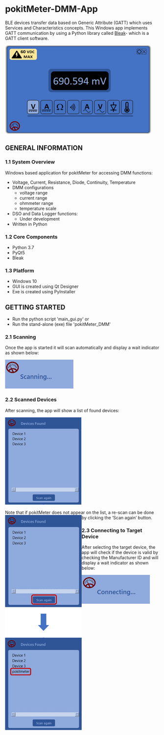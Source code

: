 # pokitMeter-DMM-App
BLE devices transfer data based on Generic Attribute (GATT) which uses Services and Characteristics concepts. This Windows app implements GATT communication by using a Python library called [Bleak](https://pypi.org/project/bleak/)- which is a GATT client software.

![](/images/dmm_image.png)

## GENERAL INFORMATION

### 1.1	System Overview
Windows based application for pokitMeter for accessing DMM functions: 

* Voltage, Current, Resistance, Diode, Continuity, Temperature
* DMM configurations
   * voltage range
   * current range
   * ohmmeter range
   * temperature scale
* DSO  and Data Logger functions:
   * Under development
* Written in Python

### 1.2	Core Components
* Python 3.7
* PyQt5
* Bleak

### 1.3	Platform
* Windows 10
* GUI is created using Qt Designer
* Exe is created using PyInstaller


## GETTING STARTED
* Run the python script 'main_gui.py' or
* Run the stand-alone (exe) file 'pokitMeter_DMM'

### 2.1	Scanning
Once the app is started it will scan automatically and display a wait indicator as shown below:

![](/images/scanning.png)

### 2.2	Scanned Devices
After scanning, the app will show a list of found devices:

![](/images/scanned_devices.png)

Note that if pokitMeter does not appear on the list, a re-scan can be done by clicking the ‘Scan again’ button.
 <img align="left" width="250" height="700" src="/images/re-scanning.png">

### 2.3	Connecting to Target Device
After selecting the target device, the app will check if the device is valid by checking the Manufacturer ID and will display a wait indicator as shown below:

 <img align="left" src="/images/connecting.png">


